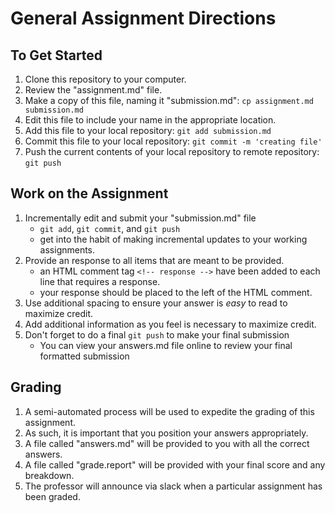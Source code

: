 # General Assignment Directions

## To Get Started
  1. Clone this repository to your computer.  
  2. Review the "assignment.md" file.
  3. Make a copy of this file, naming it "submission.md": ``cp assignment.md submission.md``
  4. Edit this file to include your name in the appropriate location.
  5. Add this file to your local repository: ``git add submission.md``
  6. Commit this file to your local repository: ``git commit -m 'creating file'``
  7. Push the current contents of your local repository to remote repository: ``git push``

## Work on the Assignment
  1. Incrementally edit and submit your "submission.md" file
     - ``git add``, ``git commit``, and ``git push``
     - get into the habit of making incremental updates to your working assignments.
  2. Provide an response to all items that are meant to be provided.
     - an HTML comment tag ``<!-- response -->`` have been added to each line that requires a response.
     - your response should be placed to the left of the HTML comment.
  3. Use additional spacing to ensure your answer is _easy_ to read to maximize credit.
  4. Add additional information as you feel is necessary to maximize credit.
  5. Don't forget to do a final ``git push`` to make your final submission
     - You can view your answers.md file online to review your final formatted submission 

## Grading
   1. A semi-automated process will be used to expedite the grading of this assignment. 
   2. As such, it is important that you position your answers appropriately. 
   3. A file called "answers.md" will be provided to you with all the correct answers.
   4. A file called "grade.report" will be provided with your final score and any breakdown.
   5. The professor will announce via slack when a particular assignment has been graded.

